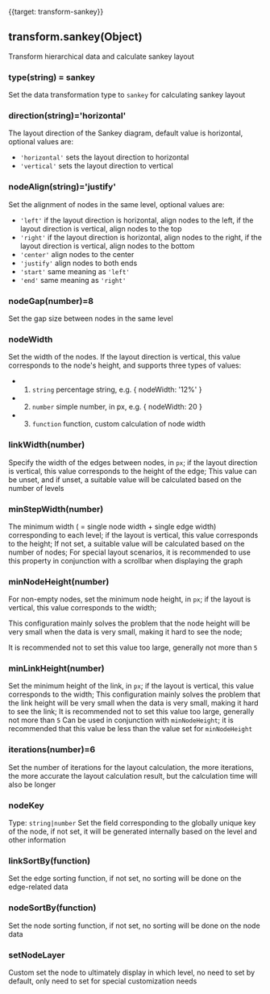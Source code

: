 {{target: transform-sankey}}

## transform.sankey(Object)

Transform hierarchical data and calculate sankey layout

### type(string) = sankey

Set the data transformation type to `sankey` for calculating sankey layout

### direction(string)='horizontal'

The layout direction of the Sankey diagram, default value is horizontal, optional values are:

- `'horizontal'` sets the layout direction to horizontal
- `'vertical'` sets the layout direction to vertical

### nodeAlign(string)='justify'

Set the alignment of nodes in the same level, optional values are:

- `'left'` if the layout direction is horizontal, align nodes to the left, if the layout direction is vertical, align nodes to the top
- `'right'` if the layout direction is horizontal, align nodes to the right, if the layout direction is vertical, align nodes to the bottom
- `'center'` align nodes to the center
- `'justify'` align nodes to both ends
- `'start'` same meaning as `'left'`
- `'end'` same meaning as `'right'`

### nodeGap(number)=8

Set the gap size between nodes in the same level

### nodeWidth

Set the width of the nodes. If the layout direction is vertical, this value corresponds to the node's height, and supports three types of values:

- 1. `string` percentage string, e.g. { nodeWidth: '12%' }
- 2. `number` simple number, in px, e.g. { nodeWidth: 20 }
- 3. `function` function, custom calculation of node width

### linkWidth(number)

Specify the width of the edges between nodes, in `px`; if the layout direction is vertical, this value corresponds to the height of the edge;
This value can be unset, and if unset, a suitable value will be calculated based on the number of levels

### minStepWidth(number)

The minimum width ( = single node width + single edge width) corresponding to each level; if the layout is vertical, this value corresponds to the height;
If not set, a suitable value will be calculated based on the number of nodes;
For special layout scenarios, it is recommended to use this property in conjunction with a scrollbar when displaying the graph

### minNodeHeight(number)

For non-empty nodes, set the minimum node height, in `px`; if the layout is vertical, this value corresponds to the width;

This configuration mainly solves the problem that the node height will be very small when the data is very small, making it hard to see the node;

It is recommended not to set this value too large, generally not more than `5`

### minLinkHeight(number)

Set the minimum height of the link, in `px`; if the layout is vertical, this value corresponds to the width;
This configuration mainly solves the problem that the link height will be very small when the data is very small, making it hard to see the link;
It is recommended not to set this value too large, generally not more than `5`
Can be used in conjunction with `minNodeHeight`; it is recommended that this value be less than the value set for `minNodeHeight`

### iterations(number)=6

Set the number of iterations for the layout calculation, the more iterations, the more accurate the layout calculation result, but the calculation time will also be longer

### nodeKey

Type: `string|number`
Set the field corresponding to the globally unique key of the node, if not set, it will be generated internally based on the level and other information

### linkSortBy(function)

Set the edge sorting function, if not set, no sorting will be done on the edge-related data

### nodeSortBy(function)

Set the node sorting function, if not set, no sorting will be done on the node data

### setNodeLayer

Custom set the node to ultimately display in which level, no need to set by default, only need to set for special customization needs
